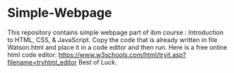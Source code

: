 # Simple-Webpage
This repository contains simple webpage part of ibm course : Introduction to HTML, CSS, &amp; JavaScript. 
Copy the code that is already written in file Watson.html and place it in a code editor and then run. 
Here is a free online html code editor: https://www.w3schools.com/html/tryit.asp?filename=tryhtml_editor
Best of Luck. 
